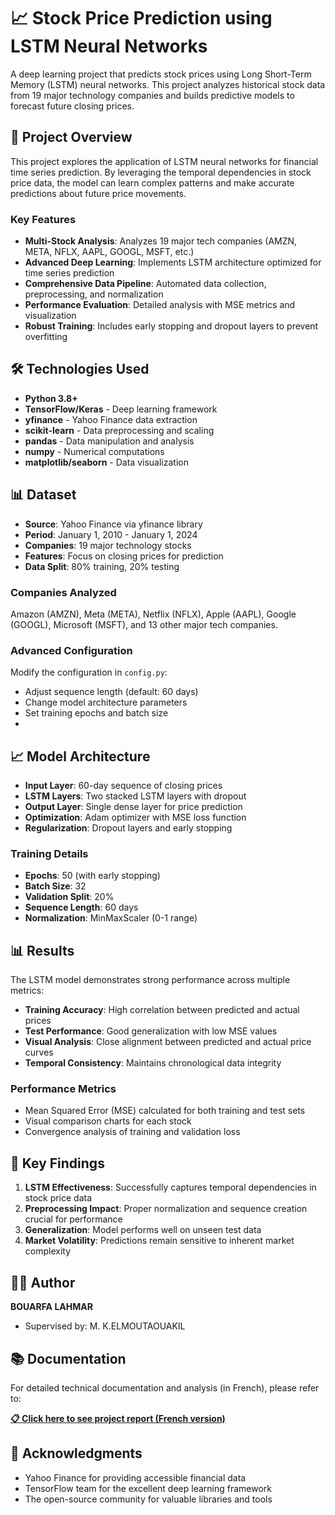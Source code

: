 # 📈 Stock Price Prediction using LSTM Neural Networks

A deep learning project that predicts stock prices using Long Short-Term Memory (LSTM) neural networks. This project analyzes historical stock data from 19 major technology companies and builds predictive models to forecast future closing prices.

## 🎯 Project Overview

This project explores the application of LSTM neural networks for financial time series prediction. By leveraging the temporal dependencies in stock price data, the model can learn complex patterns and make accurate predictions about future price movements.

### Key Features

- **Multi-Stock Analysis**: Analyzes 19 major tech companies (AMZN, META, NFLX, AAPL, GOOGL, MSFT, etc.)
- **Advanced Deep Learning**: Implements LSTM architecture optimized for time series prediction
- **Comprehensive Data Pipeline**: Automated data collection, preprocessing, and normalization
- **Performance Evaluation**: Detailed analysis with MSE metrics and visualization
- **Robust Training**: Includes early stopping and dropout layers to prevent overfitting

## 🛠️ Technologies Used

- **Python 3.8+**
- **TensorFlow/Keras** - Deep learning framework
- **yfinance** - Yahoo Finance data extraction
- **scikit-learn** - Data preprocessing and scaling
- **pandas** - Data manipulation and analysis
- **numpy** - Numerical computations
- **matplotlib/seaborn** - Data visualization

## 📊 Dataset

- **Source**: Yahoo Finance via yfinance library
- **Period**: January 1, 2010 - January 1, 2024
- **Companies**: 19 major technology stocks
- **Features**: Focus on closing prices for prediction
- **Data Split**: 80% training, 20% testing

### Companies Analyzed
Amazon (AMZN), Meta (META), Netflix (NFLX), Apple (AAPL), Google (GOOGL), Microsoft (MSFT), and 13 other major tech companies.


### Advanced Configuration

Modify the configuration in `config.py`:
- Adjust sequence length (default: 60 days)
- Change model architecture parameters
- Set training epochs and batch size
- 
## 📈 Model Architecture

- **Input Layer**: 60-day sequence of closing prices
- **LSTM Layers**: Two stacked LSTM layers with dropout
- **Output Layer**: Single dense layer for price prediction
- **Optimization**: Adam optimizer with MSE loss function
- **Regularization**: Dropout layers and early stopping

### Training Details
- **Epochs**: 50 (with early stopping)
- **Batch Size**: 32
- **Validation Split**: 20%
- **Sequence Length**: 60 days
- **Normalization**: MinMaxScaler (0-1 range)

## 📊 Results

The LSTM model demonstrates strong performance across multiple metrics:

- **Training Accuracy**: High correlation between predicted and actual prices
- **Test Performance**: Good generalization with low MSE values
- **Visual Analysis**: Close alignment between predicted and actual price curves
- **Temporal Consistency**: Maintains chronological data integrity

### Performance Metrics
- Mean Squared Error (MSE) calculated for both training and test sets
- Visual comparison charts for each stock
- Convergence analysis of training and validation loss

## 🔬 Key Findings

1. **LSTM Effectiveness**: Successfully captures temporal dependencies in stock price data
2. **Preprocessing Impact**: Proper normalization and sequence creation crucial for performance
3. **Generalization**: Model performs well on unseen test data
4. **Market Volatility**: Predictions remain sensitive to inherent market complexity


## 👨‍💼 Author

**BOUARFA LAHMAR**
- Supervised by: M. K.ELMOUTAOUAKIL

## 📚 Documentation

For detailed technical documentation and analysis (in French), please refer to:

**[📋 Click here to see project report (French version)](link-to-your-french-report)**

## 🙏 Acknowledgments

- Yahoo Finance for providing accessible financial data
- TensorFlow team for the excellent deep learning framework
- The open-source community for valuable libraries and tools

